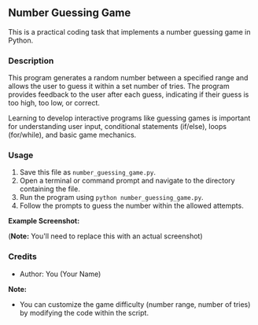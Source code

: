 ## Number Guessing Game

This is a practical coding task that implements a number guessing game in Python.

### Description

This program generates a random number between a specified range and allows the user to guess it within a set number of tries. The program provides feedback to the user after each guess, indicating if their guess is too high, too low, or correct. 

Learning to develop interactive programs like guessing games is important for understanding user input, conditional statements (if/else), loops (for/while), and basic game mechanics.

### Usage

1. Save this file as `number_guessing_game.py`.
2. Open a terminal or command prompt and navigate to the directory containing the file.
3. Run the program using `python number_guessing_game.py`.
4. Follow the prompts to guess the number within the allowed attempts.

**Example Screenshot:**

 (**Note:** You'll need to replace this with an actual screenshot)

### Credits

* Author: You (Your Name)

**Note:**

* You can customize the game difficulty (number range, number of tries) by modifying the code within the script.

